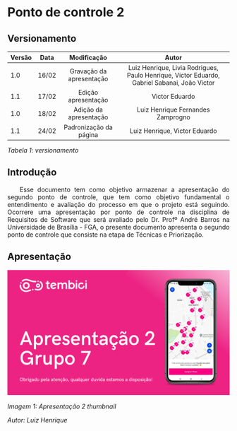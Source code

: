 # Ponto de controle 2

## Versionamento

| Versão | Data | Modificação | Autor |
|-|-|:-:|:-:|
| 1.0 | 16/02 | Gravação da apresentação | Luiz Henrique, Livia Rodrigues, Paulo Henrique, Victor Eduardo, Gabriel Sabanai, João Victor |
| 1.1 | 17/02 | Edição apresentação | Victor Eduardo  |
| 1.0 | 18/02 | Adição da apresentação | Luiz Henrique Fernandes Zamprogno|
| 1.1 | 24/02 | Padronização da página | Luiz Henrique, Victor Eduardo|

*Tabela 1: versionamento*

## Introdução

<p align="justify">&emsp;&emsp;Esse documento tem como objetivo armazenar a apresentação do segundo ponto de controle, que tem como objetivo fundamental o entendimento e avaliação do processo em que o projeto está seguindo. Ocorrere uma apresentação por ponto de controle na disciplina de Requisitos de Software que será avaliado pelo Dr. Profº André Barros na Universidade de Brasília - FGA, o presente documento apresenta o segundo ponto de controle que consiste na etapa de Técnicas e Priorização. </P>

## Apresentação

[![Apresentação 2](../assets/apresentacoes/AP2.png)](https://youtu.be/HjH19Su8WLQ)

*Imagem 1: Apresentação 2 thumbnail*

*Autor: Luiz Henrique*